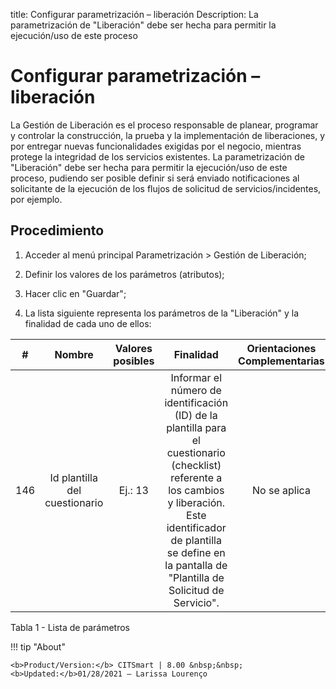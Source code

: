 title:  Configurar parametrización – liberación 
Description: La parametrización de "Liberación" debe ser hecha para permitir la ejecución/uso de este proceso
# Configurar parametrización – liberación

La Gestión de Liberación es el proceso responsable de planear, programar y controlar la construcción, la prueba y la implementación de liberaciones, y por entregar nuevas funcionalidades exigidas por el negocio, mientras protege la integridad de los servicios existentes. La parametrización de "Liberación" debe ser hecha para permitir la ejecución/uso de este proceso, pudiendo ser posible definir si será enviado notificaciones al solicitante de la ejecución de los flujos de solicitud de servicios/incidentes, por ejemplo.

Procedimiento
-------------

1.  Acceder al menú principal Parametrización \> Gestión de Liberación;

2.  Definir los valores de los parámetros (atributos);

3.  Hacer clic en "Guardar";

4.  La lista siguiente representa los parámetros de la "Liberación" y la
    finalidad de cada uno de ellos:


| **#** |                                      **Nombre**                                      | **Valores posibles** |                                                                                                            **Finalidad**                                                                                                           | **Orientaciones Complementarias** |
|:-----:|:------------------------------------------------------------------------------------:|:--------------------:|:----------------------------------------------------------------------------------------------------------------------------------------------------------------------------------------------------------------------------------:|:---------------------------------:|
|  146  |                             Id plantilla del cuestionario                            |        Ej.: 13       | Informar el número de identificación (ID) de la plantilla para el cuestionario (checklist) referente a los cambios y liberación. Este identificador de plantilla se define en la pantalla de "Plantilla de Solicitud de Servicio". |            No se aplica           |

Tabla 1 - Lista de parámetros

!!! tip "About"

    <b>Product/Version:</b> CITSmart | 8.00 &nbsp;&nbsp;
    <b>Updated:</b>01/28/2021 – Larissa Lourenço

